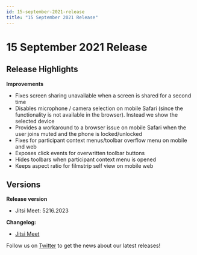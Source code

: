 ```yaml
---
id: 15-september-2021-release
title: "15 September 2021 Release"
---
```


# 15 September 2021 Release

## Release Highlights

**Improvements**

* Fixes screen sharing unavailable when a screen is shared for a second time
* Disables microphone / camera selection on mobile Safari (since the functionality is not available in the browser). Instead we show the selected device
* Provides a workaround to a browser issue on mobile Safari when the user joins muted and the phone is locked/unlocked
* Fixes for participant context menus/toolbar overflow menu on mobile and web
* Exposes click events for overwritten toolbar buttons
* Hides toolbars when participant context menu is opened
* Keeps aspect ratio for filmstrip self view on mobile web

## Versions

**Release version**

* Jitsi Meet: 5216.2023

**Changelog:**

* [Jitsi Meet](https://github.com/jitsi/jitsi-meet/compare/68cfb46eb6ffe722992d8f1f5f1d81ef050b553e...6338a712a16bdb4f065b1b0a1424870a203f9fda)

Follow us on [Twitter](https://twitter.com/JaaSOfficial) to get the news about our latest releases!
